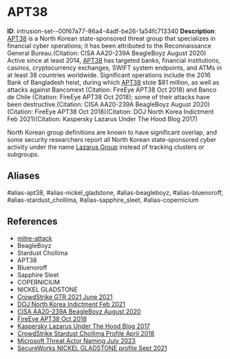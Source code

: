 # APT38

**ID**: intrusion-set--00f67a77-86a4-4adf-be26-1a54fc713340
**Description**: [APT38](https://attack.mitre.org/groups/G0082) is a North Korean state-sponsored threat group that specializes in financial cyber operations; it has been attributed to the Reconnaissance General Bureau.(Citation: CISA AA20-239A BeagleBoyz August 2020) Active since at least 2014, [APT38](https://attack.mitre.org/groups/G0082) has targeted banks, financial institutions, casinos, cryptocurrency exchanges, SWIFT system endpoints, and ATMs in at least 38 countries worldwide. Significant operations include the 2016 Bank of Bangladesh heist, during which [APT38](https://attack.mitre.org/groups/G0082) stole $81 million, as well as attacks against Bancomext (Citation: FireEye APT38 Oct 2018) and Banco de Chile (Citation: FireEye APT38 Oct 2018); some of their attacks have been destructive.(Citation: CISA AA20-239A BeagleBoyz August 2020)(Citation: FireEye APT38 Oct 2018)(Citation: DOJ North Korea Indictment Feb 2021)(Citation: Kaspersky Lazarus Under The Hood Blog 2017)

North Korean group definitions are known to have significant overlap, and some security researchers report all North Korean state-sponsored cyber activity under the name [Lazarus Group](https://attack.mitre.org/groups/G0032) instead of tracking clusters or subgroups.

## Aliases
#alias-apt38, #alias-nickel_gladstone, #alias-beagleboyz, #alias-bluenoroff, #alias-stardust_chollima, #alias-sapphire_sleet, #alias-copernicium

## References
- [mitre-attack](https://attack.mitre.org/groups/G0082)
- BeagleBoyz
- Stardust Chollima
- APT38
- Bluenoroff
- Sapphire Sleet
- COPERNICIUM
- NICKEL GLADSTONE
- [CrowdStrike GTR 2021 June 2021](https://go.crowdstrike.com/rs/281-OBQ-266/images/Report2021GTR.pdf)
- [DOJ North Korea Indictment Feb 2021](https://www.justice.gov/opa/pr/three-north-korean-military-hackers-indicted-wide-ranging-scheme-commit-cyberattacks-and)
- [CISA AA20-239A BeagleBoyz August 2020](https://us-cert.cisa.gov/ncas/alerts/aa20-239a)
- [FireEye APT38 Oct 2018](https://content.fireeye.com/apt/rpt-apt38)
- [Kaspersky Lazarus Under The Hood Blog 2017](https://securelist.com/lazarus-under-the-hood/77908/)
- [CrowdStrike Stardust Chollima Profile April 2018](https://www.crowdstrike.com/blog/meet-crowdstrikes-adversary-of-the-month-for-april-stardust-chollima/)
- [Microsoft Threat Actor Naming July 2023](https://learn.microsoft.com/en-us/microsoft-365/security/intelligence/microsoft-threat-actor-naming?view=o365-worldwide)
- [SecureWorks NICKEL GLADSTONE profile Sept 2021](https://www.secureworks.com/research/threat-profiles/nickel-gladstone)

